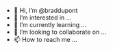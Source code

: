 - 👋 Hi, I’m @braddupont
- 👀 I’m interested in ...
- 🌱 I’m currently learning ...
- 💞️ I’m looking to collaborate on ...
- 📫 How to reach me ...

<!---
braddupont/braddupont is a ✨ special ✨ repository because its `README.md` (this file) appears on your GitHub profile.
You can click the Preview link to take a look at your changes.
--->
